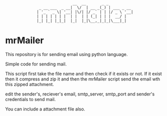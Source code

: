 
                                  __  __       _ _           
                   _ __ ___  _ __|  \/  | __ _(_) | ___ _ __ 
                  | '_ ` _ \| '__| |\/| |/ _` | | |/ _ \ '__|
                  | | | | | | |  | |  | | (_| | | |  __/ |   
                  |_| |_| |_|_|  |_|  |_|\__,_|_|_|\___|_|   
                                                             



# mrMailer
This repository is for sending email using python language.

Simple code for sending mail.

This script first take the file name and then check if it exists or not. If it exist then it compress and zip it and then the mrMailer script send the email wth this zipped attachment.

edit the sender's, reciever's email, smtp_server, smtp_port and sender's credentials to send mail.

You can include a attachment file also.



